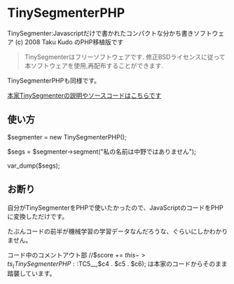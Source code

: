 # TinySegmenterPHP
TinySegmenter:Javascriptだけで書かれたコンパクトな分かち書きソフトウェア (c) 2008 Taku Kudo のPHP移植版です

>TinySegmenterはフリーソフトウェアです. 修正BSDライセンスに従って本ソフトウェアを使用,再配布することができます.

TinySegmenterPHPも同様です。

[本家TinySegmenterの説明やソースコードはこちらです](http://chasen.org/~taku/software/TinySegmenter/)
## 使い方
$segmenter = new TinySegmenterPHP();

$segs = $segmenter->segment("私の名前は中野ではありません"); 

var_dump($segs);

## お断り
自分がTinySegmenterをPHPで使いたかったので、JavaScriptのコードをPHPに変換しただけです。

たぶんコードの前半が機械学習の学習データなんだろうな、ぐらいにしかわかりません。

コード中のコメントアウト部
//$score += $this->ts_(TinySegmenterPHP::$TC5__,$c4 . $c5 . $c6);
は本家のコードからそのまま踏襲しています。

